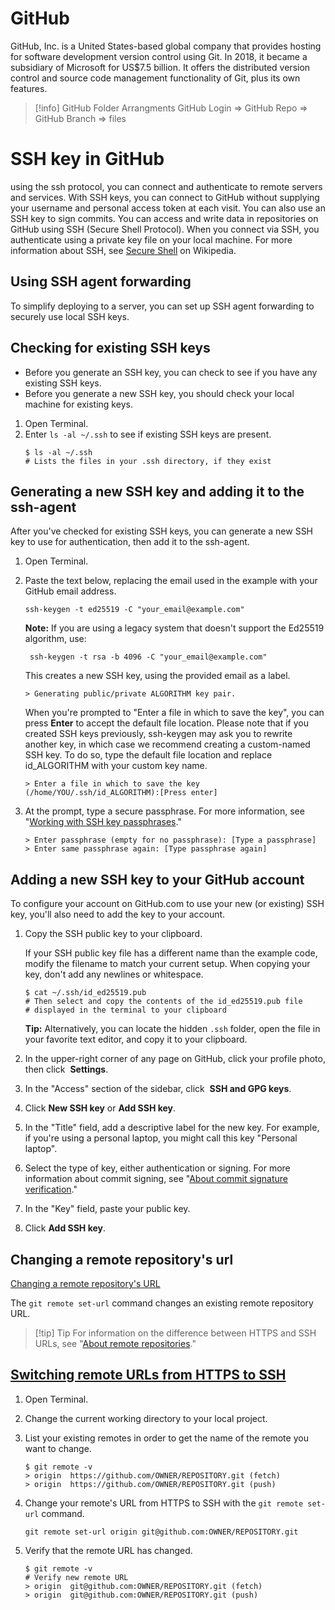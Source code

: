 # GitHub
GitHub, Inc. is a United States-based global company that provides hosting for software development version control using Git. In 2018, it became a subsidiary of Microsoft for US$7.5 billion. It offers the distributed version control and source code management functionality of Git, plus its own features.
>[!info] GitHub Folder Arrangments
> GitHub Login => GitHub Repo => GitHub Branch => files

# SSH key in GitHub
using the ssh protocol, you can connect and authenticate to remote servers and services. With SSH keys, you can connect to GitHub without supplying your username and personal access token at each visit. You can also use an SSH key to sign commits.
You can access and write data in repositories on GitHub using SSH (Secure Shell Protocol). When you connect via SSH, you authenticate using a private key file on your local machine. For more information about SSH, see [Secure Shell](https://en.wikipedia.org/wiki/Secure_Shell) on Wikipedia.
## Using SSH agent forwarding
To simplify deploying to a server, you can set up SSH agent forwarding to securely use local SSH keys.

## Checking for existing SSH keys
- Before you generate an SSH key, you can check to see if you have any existing SSH keys.
- Before you generate a new SSH key, you should check your local machine for existing keys.
1. Open Terminal.
2. Enter `ls -al ~/.ssh` to see if existing SSH keys are present.
    ```shell
    $ ls -al ~/.ssh
    # Lists the files in your .ssh directory, if they exist
    ```
## Generating a new SSH key and adding it to the ssh-agent
After you've checked for existing SSH keys, you can generate a new SSH key to use for authentication, then add it to the ssh-agent.
1. Open Terminal.
    
2. Paste the text below, replacing the email used in the example with your GitHub email address.
    
    ```shell
    ssh-keygen -t ed25519 -C "your_email@example.com"
    ```
    
    **Note:** If you are using a legacy system that doesn't support the Ed25519 algorithm, use:
    
    ```shell
     ssh-keygen -t rsa -b 4096 -C "your_email@example.com"
    ```
    
    This creates a new SSH key, using the provided email as a label.
    
    ```shell
    > Generating public/private ALGORITHM key pair.
    ```
    
    When you're prompted to "Enter a file in which to save the key", you can press **Enter** to accept the default file location. Please note that if you created SSH keys previously, ssh-keygen may ask you to rewrite another key, in which case we recommend creating a custom-named SSH key. To do so, type the default file location and replace id_ALGORITHM with your custom key name.
    
    ```shell
    > Enter a file in which to save the key (/home/YOU/.ssh/id_ALGORITHM):[Press enter]
    ```
    
3. At the prompt, type a secure passphrase. For more information, see "[Working with SSH key passphrases](https://docs.github.com/en/authentication/connecting-to-github-with-ssh/working-with-ssh-key-passphrases)."
    
    ```shell
    > Enter passphrase (empty for no passphrase): [Type a passphrase]
    > Enter same passphrase again: [Type passphrase again]
    ```
## Adding a new SSH key to your GitHub account
To configure your account on GitHub.com to use your new (or existing) SSH key, you'll also need to add the key to your account.
1. Copy the SSH public key to your clipboard.
    
    If your SSH public key file has a different name than the example code, modify the filename to match your current setup. When copying your key, don't add any newlines or whitespace.
    
    ```shell
    $ cat ~/.ssh/id_ed25519.pub
    # Then select and copy the contents of the id_ed25519.pub file
    # displayed in the terminal to your clipboard
    ```
    
    **Tip:** Alternatively, you can locate the hidden `.ssh` folder, open the file in your favorite text editor, and copy it to your clipboard.
    
2. In the upper-right corner of any page on GitHub, click your profile photo, then click  **Settings**.
    
3. In the "Access" section of the sidebar, click  **SSH and GPG keys**.
    
4. Click **New SSH key** or **Add SSH key**.
    
5. In the "Title" field, add a descriptive label for the new key. For example, if you're using a personal laptop, you might call this key "Personal laptop".
    
6. Select the type of key, either authentication or signing. For more information about commit signing, see "[About commit signature verification](https://docs.github.com/en/authentication/managing-commit-signature-verification/about-commit-signature-verification)."
    
7. In the "Key" field, paste your public key.
    
8. Click **Add SSH key**.
## Changing a remote repository's url
[Changing a remote repository's URL](https://docs.github.com/en/get-started/getting-started-with-git/managing-remote-repositories#changing-a-remote-repositorys-url)

The `git remote set-url` command changes an existing remote repository URL.

>[!tip] Tip
>For information on the difference between HTTPS and SSH URLs, see "[About remote repositories](https://docs.github.com/en/get-started/getting-started-with-git/about-remote-repositories)."

## [Switching remote URLs from HTTPS to SSH](https://docs.github.com/en/get-started/getting-started-with-git/managing-remote-repositories#switching-remote-urls-from-https-to-ssh)

1. Open Terminal.
    
2. Change the current working directory to your local project.
    
3. List your existing remotes in order to get the name of the remote you want to change.
    
    ```shell
    $ git remote -v
    > origin  https://github.com/OWNER/REPOSITORY.git (fetch)
    > origin  https://github.com/OWNER/REPOSITORY.git (push)
    ```
    
4. Change your remote's URL from HTTPS to SSH with the `git remote set-url` command.
    
    ```shell
    git remote set-url origin git@github.com:OWNER/REPOSITORY.git
    ```
    
5. Verify that the remote URL has changed.
    
    ```shell
    $ git remote -v
    # Verify new remote URL
    > origin  git@github.com:OWNER/REPOSITORY.git (fetch)
    > origin  git@github.com:OWNER/REPOSITORY.git (push)
    ```